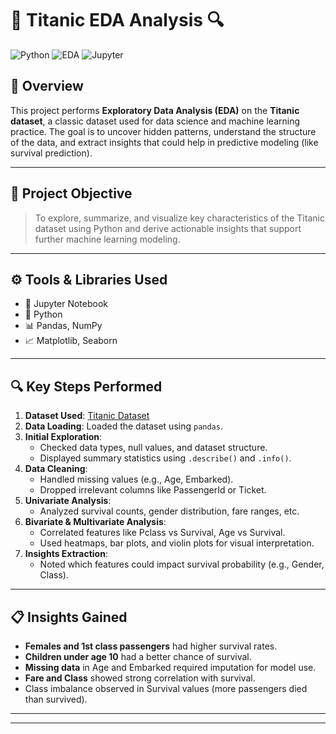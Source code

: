 # 🚢 Titanic EDA Analysis 🔍

![Python](https://img.shields.io/badge/Built%20With-Python-blue?style=for-the-badge&logo=python)
![EDA](https://img.shields.io/badge/Project-Type%3A%20EDA-lightgrey?style=for-the-badge)
![Jupyter](https://img.shields.io/badge/Tool-Jupyter%20Notebook-orange?style=for-the-badge&logo=jupyter)

## 📌 Overview

This project performs **Exploratory Data Analysis (EDA)** on the **Titanic dataset**, a classic dataset used for data science and machine learning practice. The goal is to uncover hidden patterns, understand the structure of the data, and extract insights that could help in predictive modeling (like survival prediction).

---

## 🎯 Project Objective

> To explore, summarize, and visualize key characteristics of the Titanic dataset using Python and derive actionable insights that support further machine learning modeling.

---

## ⚙️ Tools & Libraries Used

- 📒 Jupyter Notebook  
- 🐍 Python  
- 📊 Pandas, NumPy  
- 📈 Matplotlib, Seaborn  

---

## 🔍 Key Steps Performed

1. **Dataset Used**: [Titanic Dataset](https://www.kaggle.com/competitions/titanic/data)
2. **Data Loading**: Loaded the dataset using `pandas`.
3. **Initial Exploration**:
   - Checked data types, null values, and dataset structure.
   - Displayed summary statistics using `.describe()` and `.info()`.
4. **Data Cleaning**:
   - Handled missing values (e.g., Age, Embarked).
   - Dropped irrelevant columns like PassengerId or Ticket.
5. **Univariate Analysis**:
   - Analyzed survival counts, gender distribution, fare ranges, etc.
6. **Bivariate & Multivariate Analysis**:
   - Correlated features like Pclass vs Survival, Age vs Survival.
   - Used heatmaps, bar plots, and violin plots for visual interpretation.
7. **Insights Extraction**:
   - Noted which features could impact survival probability (e.g., Gender, Class).

---

## 📋 Insights Gained

- **Females and 1st class passengers** had higher survival rates.
- **Children under age 10** had a better chance of survival.
- **Missing data** in Age and Embarked required imputation for model use.
- **Fare and Class** showed strong correlation with survival.
- Class imbalance observed in Survival values (more passengers died than survived).

---  

---

